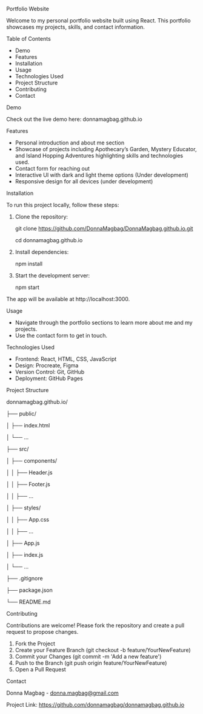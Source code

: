 Portfolio Website

Welcome to my personal portfolio website built using React. This portfolio showcases my projects, skills, and contact information.

Table of Contents

- Demo
- Features
- Installation
- Usage
- Technologies Used
- Project Structure
- Contributing
- Contact

Demo

Check out the live demo here: donnamagbag.github.io

Features

- Personal introduction and about me section
- Showcase of projects including Apothecary’s Garden, Mystery Educator, and Island Hopping Adventures highlighting skills and technologies used.
- Contact form for reaching out
- Interactive UI with dark and light theme options (Under development)
- Responsive design for all devices (under development)

Installation

To run this project locally, follow these steps:

1. Clone the repository:

   git clone https://github.com/DonnaMagbag/DonnaMagbag.github.io.git
   
   cd donnamagbag.github.io


3. Install dependencies:

   npm install

5. Start the development server:

   npm start

The app will be available at http://localhost:3000.

Usage

- Navigate through the portfolio sections to learn more about me and my projects.
- Use the contact form to get in touch.

Technologies Used

- Frontend: React, HTML, CSS, JavaScript
- Design: Procreate, Figma
- Version Control: Git, GitHub
- Deployment: GitHub Pages

Project Structure

donnamagbag.github.io/

├── public/

│   ├── index.html

│   └── ...

├── src/

│   ├── components/

│   │   ├── Header.js

│   │   ├── Footer.js

│   │   ├── ...

│   ├── styles/

│   │   ├── App.css

│   │   ├── ...

│   ├── App.js

│   ├── index.js

│   └── ...

├── .gitignore

├── package.json

└── README.md


Contributing

Contributions are welcome! Please fork the repository and create a pull request to propose changes.

1. Fork the Project
2. Create your Feature Branch (git checkout -b feature/YourNewFeature)
3. Commit your Changes (git commit -m 'Add a new feature')
4. Push to the Branch (git push origin feature/YourNewFeature)
5. Open a Pull Request


Contact

Donna Magbag - donna.magbag@gmail.com 

Project Link: https://github.com/donnamagbag/donnamagbag.github.io
